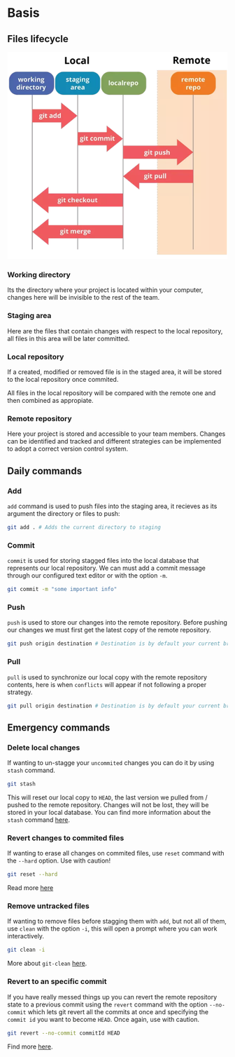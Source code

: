 # Basis

## Files lifecycle

![Files lifecycle](./03-lifecycle.png)

### Working directory

Its the directory where your project is located within your computer, changes here will be invisible to the rest of the team.

### Staging area

Here are the files that contain changes with respect to the local repository, all files in this area will be later committed.

### Local repository

If a created, modified or removed file is in the staged area, it will be stored to the local repository once commited.

All files in the local repository will be compared with the remote one and then combined as appropiate.

### Remote repository

Here your project is stored and accessible to your team members. Changes can be identified and tracked and different strategies  can be implemented to adopt a correct version control system.

## Daily commands

### Add

`add` command is used to push files into the staging area, it recieves as its argument the directory or files to push:

```bash
git add . # Adds the current directory to staging
```

### Commit

`commit` is used for storing stagged files into the local database that represents our local repository. We can must add a commit message through our configured text editor or with the option `-m`.

```bash
git commit -m "some important info"
```

### Push

`push` is used to store our changes into the remote repository. Before pushing our changes we must first get the latest copy of the remote repository.

```bash
git push origin destination # Destination is by default your current branch!
```

### Pull

`pull` is used to synchronize our local copy with the remote repository contents, here is when `conflicts` will appear if not following a proper strategy.

```bash
git pull origin destination # Destination is by default your current branch!
```

## Emergency commands

### Delete local changes

If wanting to un-stagge your `uncommited` changes you can do it by using `stash` command.

```bash
git stash
```

This will reset our local copy to `HEAD`, the last version we pulled from / pushed to the remote repository. Changes will not be lost, they will be stored in your local database. You can find more information about the `stash` command [here](https://git-scm.com/docs/git-stash).

### Revert changes to commited files

If wanting to erase all changes on commited files, use `reset` command with the `--hard` option. Use with caution!

```bash
git reset --hard
```

Read more [here](https://git-scm.com/docs/git-reset)

### Remove untracked files

If wanting to remove files before stagging them with `add`, but not all of them, use `clean` with the option `-i`, this will open a prompt where you can work interactively.

```bash
git clean -i
```

More about `git-clean` [here](https://git-scm.com/docs/git-clean).

### Revert to an specific commit

If you have really messed things up you can revert the remote repository state to a previous commit using the `revert` command with the option `--no-commit` which lets git revert all the commits at once and specifying the `commit id` you want to become `HEAD`. Once again, use with caution.

```bash
git revert --no-commit commitId HEAD
```

Find more [here](https://git-scm.com/docs/git-revert).